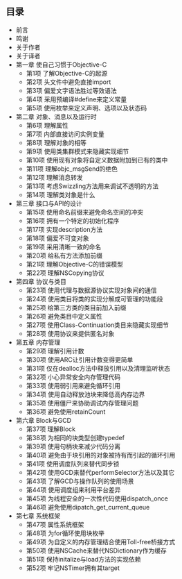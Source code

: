 ## 目录
* 前言
* 鸣谢
* 关于作者
* 关于译者
* 第一章 使自己习惯于Objective-C
	* 第1项 了解Objective-C的起源
	* 第2项 头文件中避免直接import
	* 第3项 偏爱文字语法胜过等效语法
	* 第4项 采用预编译#define来定义常量
	* 第5项 使用枚举来定义声明、选项以及状态码
* 第二章 对象、消息以及运行时
	* 第6项 理解属性
	* 第7项 内部直接访问实例变量
	* 第8项 理解对象的相等
	* 第9项 使用类集群模式来隐藏实现细节
	* 第10项 使用现有对象将自定义数据附加到已有的类中
	* 第11项 理解objc_msgSend的绝色
	* 第12项 理解消息转发
	* 第13项 考虑Swizzling方法用来调试不透明的方法
	* 第14项 理解类对象是什么
* 第三章 接口与API的设计
	* 第15项 使用命名前缀来避免命名空间的冲突
	* 第16项 拥有一个特定的初始化程序
	* 第17项 实现description方法
	* 第18项 偏爱不可变对象
	* 第19项 采用清晰一致的命名
	* 第20项 给私有方法添加前缀
	* 第21项 理解Objective-C的错误模型
	* 第22项 理解NSCopying协议
* 第四章 协议与类目
	* 第23项 使用代理与数据源协议实现对象间的通信
	* 第24项 使用类目将类的实现分解成可管理的功能段
	* 第25项 给第三方类的类目前加入前缀
	* 第26项 避免类目中定义属性
	* 第27项 使用Class-Continuation类目来隐藏实现细节
	* 第28项 使用协议来提供匿名对象
* 第五章 内存管理
	* 第29项 理解引用计数
	* 第30项 使用ARC让引用计数变得更简单
	* 第31项 仅在dealloc方法中释放引用以及清理监听状态
	* 第32项 小心异常安全内存管理代码
	* 第33项 使用弱引用来避免循环引用
	* 第34项 使用自动释放池块来降低高内存边界
	* 第35项 使用僵尸来协助调试内存管理问题
	* 第36项 避免使用retainCount
* 第六章 Block与GCD
	* 第37项 理解Block
	* 第38项 为相同的块类型创建typedef
	* 第39项 使用句柄块来减少代码分离
	* 第40项 避免由于块引用的对象被持有而引起的循环引用
	* 第41项 使用调度队列来替代同步锁
	* 第42项 使用GCD来替代performSelector方法以及其它
	* 第43项 了解GCD与操作队列的使用场景
	* 第44项 使用调度组来利用平台差异
	* 第45项 为线程安全的一次性代码使用dispatch_once
	* 第46项 避免使用dipatch_get_current_queue
* 第七章 系统框架
	* 第47项 属性系统框架
	* 第48项 为for循环使用块枚举
	* 第49项 为自定义的内存管理结合使用Toll-free桥接方式
	* 第50项 使用NSCache来替代NSDictionary作为缓存
	* 第51项 保持initalize与load方法的实现依赖
	* 第52项 牢记NSTimer拥有其target